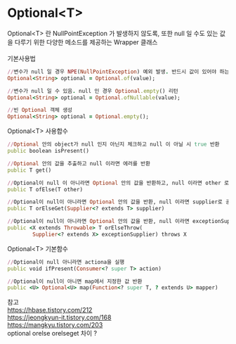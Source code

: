 # Optional&lt;T>

Optional&lt;T> 란 NullPointException 가 발생하지 않도록, 또한 null 일 수도 있는 값을 다루기 위한 다양한 메소드를 제공하는 Wrapper 클래스 </br></br>
기본사용법 </br>
```ruby
//변수가 null 일 경우 NPE(NullPointException) 예외 발생. 반드시 값이 있어야 하는 경우에 사용
Optional<String> optional = Optional.of(value);
```
```ruby
//변수가 null 일 수 있음. null 인 경우 Optional.empty() 리턴
Optional<String> optional = Optional.ofNullable(value);
```
```ruby
//빈 Optional 객체 생성
Optional<String> optional = Optional.empty();
```
Optional&lt;T> 사용합수
```ruby
//Optional 안의 object가 null 인지 아닌지 체크하고 null 이 아닐 시 true 반환
public boolean isPresent()

//Optional 안의 값을 추출하고 null 이라면 에러를 반환
public T get()

//Optional이 null 이 아니라면 Optional 안의 값을 반환하고, null 이라면 other 로 공급된 값을 반환
public T ofElse(T other)

//Optional이 null이 아니라면 Optional 안의 값을 반환, null 이라면 supplier로 공급되는 값을 반환
public T orElseGet(Supplier<? extends T> supplier)

//Optional이 null이 아니라면 Optional 안의 값을 반환, null 이라면 exceptionSupplier로 공급되는 exception을 반환
public <X extends Throwable> T orElseThrow(
        Supplier<? extends X> exceptionSupplier) throws X
```

Optional&lt;T> 기본함수
```ruby
//Optional이 null 아니라면 actiona을 실행
public void ifPresent(Consumer<? super T> action)

//Optional이 null이 아니면 map에서 지정한 값 반환
public <U> Optional<U> map(Function<? super T, ? extends U> mapper)
```
참고 </br>
https://hbase.tistory.com/212 </br>
https://jeongkyun-it.tistory.com/168 </br>
https://mangkyu.tistory.com/203 </br>
optional orelse orelseget 차이 ?



